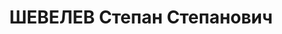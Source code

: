 ---
title: ШЕВЕЛЕВ Степан Степанович
description: "Звание: 13.08.1936 - полковник. \n  Награды: 20.07.1920 - орден Красного\
  \ Знамени. \n  нач. оргмобил. отд-я УПВО НКВД Азово-Черноморского края. Осужден\
  \ 11.12.1937. Орган, вынесший решение — ВКВС СССР. Решение: ВМН."
---